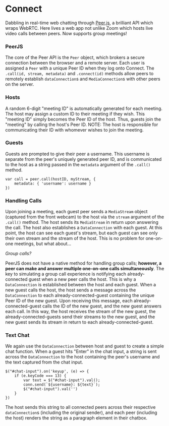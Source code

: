 # Connect
Dabbling in real-time web chatting through [Peer.js](https://peerjs.com/), a brilliant API which wraps WebRTC. Here lives a web app not unlike Zoom which hosts live video calls between peers. Now supports group meetings!

### PeerJS
The core of the Peer API is the `Peer` object, which brokers a secure connection between the browser and a remote server. Each user is assigned a `Peer` with a unique Peer ID when they log onto Connect. The `.call(id, stream, metadata)` and `.connect(id)` methods allow peers to remotely establish `dataConnection`s and `MediaConnection`s with other peers on the server.

### Hosts
A random 6-digit "meeting ID" is automatically generated for each meeting. The host may assign a custom ID to their meeting if they wish. This "meeting ID" simply becomes the Peer ID of the host. Thus, guests join the "meeting" by calling the host's Peer ID. NOTE: The host is responsible for communicating their ID with whomever wishes to join the meeting. 

### Guests
Guests are prompted to give their peer a username. This username is separate from the peer's uniquely generated peer ID, and is communicated to the host as a string passed in the `metadata` argument of the `.call()` method. 

    var call = peer.call(hostID, myStream, {
        metadata: { 'username': username }
    })

### Handling Calls
Upon joining a meeting, each guest peer sends a `MediaStream` object (captured from the front webcam) to the host via the `stream` argument of the `.call()` method. The host sends its `MediaStream` in return upon answering the call. The host also establishes a `DataConnection` with each guest. At this point, the host can see each guest's stream, but each guest can see only their own stream and the stream of the host. This is no problem for one-on-one meetings, but what about...

*Group calls?*

PeerJS does not have a native method for handling group calls; **however, a peer can make and answer multiple one-on-one calls simultaneously**. The key to simulating a group call experience is notifying each already-connected guest when a new peer calls the host. This is why a `DataConnection` is established between the host and each guest. When a new guest calls the host, the host sends a message across the `DataConnection` to each already-connected-guest containing the unique Peer ID of the new guest. Upon receiving this message, each already-connected-guest calls the ID of the new guest, and the new guest answers each call. In this way, the host receives the stream of the new guest, the already-connected-guests send their streams to the new guest, and the new guest sends its stream in return to each already-connected-guest. 

### Text Chat 
We again use the `DataConnection` between host and guest to create a simple chat function. When a guest hits "Enter" in the chat input, a string is sent across the `DataConnection` to the host containing the peer's username and the text captured from the chat input.

    $("#chat-input").on('keyup', (e) => {
        if (e.keyCode === 13) {
            var text = $("#chat-input").val();
            conn.send(`${username}: ${text}`);
            $("#chat-input").val('')
        }
    })

The host sends this string to all connected peers across their respective `dataConnection`s (including the original sender), and each peer (including the host) renders the string as a paragraph element in their chatbox. 
